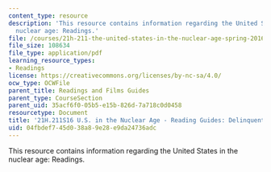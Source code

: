 ```yaml
---
content_type: resource
description: 'This resource contains information regarding the United States in the
  nuclear age: Readings.'
file: /courses/21h-211-the-united-states-in-the-nuclear-age-spring-2016/04fbdef745d038a89e28e9da24736adc_MIT21H_211S16_Delinquents.pdf
file_size: 108634
file_type: application/pdf
learning_resource_types:
- Readings
license: https://creativecommons.org/licenses/by-nc-sa/4.0/
ocw_type: OCWFile
parent_title: Readings and Films Guides
parent_type: CourseSection
parent_uid: 35acf6f0-05b5-e15b-826d-7a718c0d0458
resourcetype: Document
title: '21H.211S16 U.S. in the Nuclear Age - Reading Guides: Delinquents and Rebels'
uid: 04fbdef7-45d0-38a8-9e28-e9da24736adc
---
```

This resource contains information regarding the United States in the nuclear age: Readings.